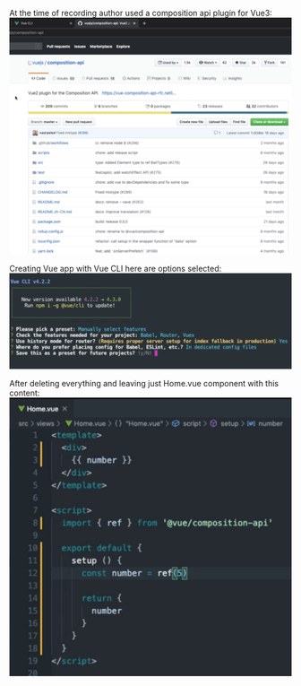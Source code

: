 At the time of recording author used a composition api plugin for Vue3:
![](./assets/Pasted%20image%2020221108163543.png)

Creating Vue app with Vue CLI here are options selected:
![](./assets/Pasted%20image%2020221108164105.png)

After deleting everything and leaving just Home.vue component with this content:
![](./assets/Pasted%20image%2020221108164613.png)